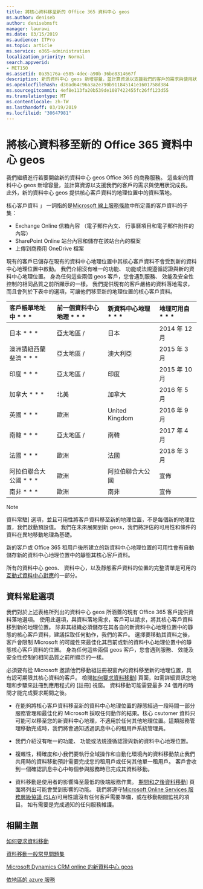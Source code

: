 ```yaml
---
title: 將核心資料移至新的 Office 365 資料中心 geos
ms.author: deniseb
author: denisebmsft
manager: laurawi
ms.date: 03/15/2019
ms.audience: ITPro
ms.topic: article
ms.service: o365-administration
localization_priority: Normal
search.appverid:
- MET150
ms.assetid: 0a35176a-e585-4dec-a90b-36be8314667f
description: 新的資料中心 geos 新增容量，並計算資源以支援我們的客戶的需求與使用狀況成長。 此外，新的資料中心 geos 提供核心客戶資料的地理位置中的資料落地。 核心客戶資料 」 一詞指的是 Microsoft 線上服務條款中所定義的客戶資料的子集： Exchange Online 信箱內容 （電子郵件內文、 行事曆項目和電子郵件附件的內容） 和 SharePoint Online 站台內容和檔案儲存在該站台內，而且檔案上傳至商務用 OneDrive。
ms.openlocfilehash: d30ad64c96a3a2e790b911845141e1601758d384
ms.sourcegitcommit: 4ef8e113fa20b539de1087422455fc26ff123d55
ms.translationtype: MT
ms.contentlocale: zh-TW
ms.lasthandoff: 03/19/2019
ms.locfileid: "30647981"
---
```

# <a name="moving-core-data-to-new-office-365-datacenter-geos"></a>將核心資料移至新的 Office 365 資料中心 geos

我們繼續進行若要開啟新的資料中心 geos Office 365 的商務服務。 這些新的資料中心 geos 新增容量，並計算資源以支援我們的客戶的需求與使用狀況成長。 此外，新的資料中心 geos 提供核心客戶資料的地理位置中的資料落地。 

核心客戶資料 」 一詞指的是[Microsoft 線上服務條款](https://go.microsoft.com/fwlink/p/?LinkID=249048)中所定義的客戶資料的子集： 
- Exchange Online 信箱內容 （電子郵件內文、 行事曆項目和電子郵件附件的內容）
- SharePoint Online 站台內容和儲存在該站台內的檔案
- 上傳到商務用 OneDrive 檔案 
  
現有的客戶已儲存在現有的資料中心地理位置中其核心客戶資料不會受到新的資料中心地理位置中啟動。 我們介紹沒有唯一的功能、 功能或法規遵循認證與新的資料中心地理位置。 身為任何這些兩個 geos 客戶，您會遇到服務、 效能及安全性控制的相同品質之前所顯示的一樣。 我們提供現有的客戶嚴格的資料落地需求，而且會列於下表中的選項，可讓他們移至新的地理位置的核心客戶資料。
  
|客戶帳單地址中 * * *|前一個資料中心地理 * * *|新資料中心地理 * * *|地理可用自 * * *|
|:-----|:-----|:-----|:-----|
|日本 * * *| 亞太地區 / | 日本 | 2014 年 12 月 |
|澳洲請紐西蘭斐濟 * * *| 亞太地區 / | 澳大利亞 | 2015 年 3 月 |
|印度 * * *| 亞太地區 / | 印度 | 2015 年 10 月 |
|加拿大 * * *| 北美 | 加拿大 | 2016 年 5 月 |
|英國 * * *| 歐洲 | United Kingdom | 2016 年 9 月 |
|南韓 * * *| 亞太地區 / | 南韓 | 2017 年 4 月 |
|法國 * * *| 歐洲 | 法國 | 2018 年 3 月 |
|阿拉伯聯合大公國 * * *| 歐洲 | 阿拉伯聯合大公國 | 宣佈 |
|南非 * * *| 歐洲 | 南非 | 宣佈 |
   
> [!NOTE]
> 資料常駐] 選項，並且可用性將客戶資料移至新的地理位置，不是每個新的地理位置，我們啟動預設值。 我們在未來展開到新 geos，我們將評估的可用性和條件的資料在異地移動地理為基礎。 
  
新的客戶或 Office 365 租用戶後所建立的新資料中心地理位置的可用性會有自動儲存新的資料中心地理位置中的靜態其核心客戶資料。
  
所有的資料中心 geos、 資料中心，以及靜態客戶資料的位置的完整清單是可用的[互動式資料中心對應](https://office.com/datamaps)的一部分。 
  
## <a name="data-residency-option"></a>資料常駐選項

我們對於上述表格所列出的資料中心 geos 所涵蓋的現有 Office 365 客戶提供資料落地選項。 使用此選項，與資料落地需求，客戶可以請求，將其核心客戶資料移到新的地理位置。 除非其組織必須儲存在其各自的新資料中心地理位置中的靜態的核心客戶資料，建議採取任何動作，我們的客戶。 選擇要移動其資料之後，客戶會限制 Microsoft 的可能性來最佳化其目前或新的資料中心地理位置中的靜態核心客戶資料的位置。 身為任何這些兩個 geos 客戶，您會遇到服務、 效能及安全性控制的相同品質之前所顯示的一樣。
  
必須要有從 Microsoft 邀請他們移動組註冊視窗內的資料移至新的地理位置，具有認可期限其核心資料的客戶。  檢閱[如何要求資料移動](request-your-data-move.md)] 頁面，如需詳細資訊您地理和步驟來註冊到應用程式的 [註冊] 視窗。  資料移動可能需要最多 24 個月的時間才能完成要求期間之後。

- 在能夠將核心客戶資料移至新的資料中心地理位置的靜態經過一段時間一部分服務管理和最佳化的 Microsoft 採取任何動作的結果。核心 csutomer 資料只可能可以移至您的新資料中心地理，不適用於任何其他地理位置。這類服務管理移動完成時，我們將會通知透過訊息中心的租用戶系統管理員。
   
- 我們介紹沒有唯一的功能、 功能或法規遵循認證與新的資料中心地理位置。
    
- 複雜性，精確度和小我們要執行全域操作和自動化環境內的資料移動禁止我們共用時的資料移動預計需要完成您的租用戶或任何其他單一租用戶。 客戶會收到一個確認訊息中心中每個參與服務時已完成其資料移動。 
    
- 資料移動是使用者的影響降至最低的後端服務作業。 [期間和之後資料移動](during-and-after-your-data-move.md)] 頁面將列出可能會受到影響的功能。 我們將遵守[Microsoft Online Services 服務層級協議 (SLA)](https://go.microsoft.com/fwlink/p/?LinkId=523897)可用性讓沒有任何客戶需要準備，或在移動期間監視的項目。 如有需要是完成通知的任何服務維護。 
    
## <a name="related-topics"></a>相關主題 
 
[如何要求資料移動](request-your-data-move.md)
    
[資料移動一般常見問題集](data-move-faq.md)
  
[Microsoft Dynamics CRM online 的新資料中心 geos](https://go.microsoft.com/fwlink/p/?Linkid=615924)
  
[依地區的 azure 服務](https://azure.microsoft.com/en-us/regions/)
